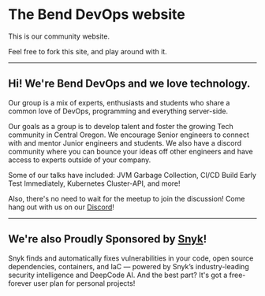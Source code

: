 # The Bend DevOps website

This is our community website.

Feel free to fork this site, and play around with it.

---

## Hi! We're Bend DevOps and we love technology. 

Our group is a mix of experts, enthusiasts and students who share a common love of DevOps, programming and everything server-side.

Our goals as a group is to develop talent and foster the growing Tech community in Central Oregon. We encourage Senior engineers to connect with and mentor Junior engineers and students. We also have a discord community where you can bounce your ideas off other engineers and have access to experts outside of your company.

Some of our talks have included: JVM Garbage Collection, CI/CD Build Early Test Immediately, Kubernetes Cluster-API, and more!

Also, there's no need to wait for the meetup to join the discussion! Come hang out with us on our [Discord](https://discord.com/invite/zW3mZU9g9b)!

---

## We're also Proudly Sponsored by [Snyk](https://snyk.io/)! 

Snyk finds and automatically fixes vulnerabilities in your code, open source dependencies, containers, and IaC — powered by Snyk’s industry-leading security intelligence and DeepCode AI. And the best part? It's got a free-forever user plan for personal projects!